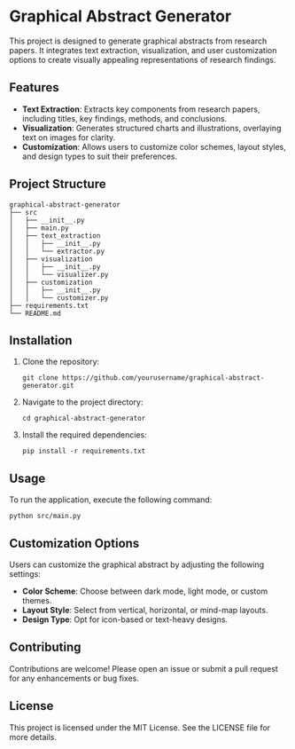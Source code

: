 # Graphical Abstract Generator

This project is designed to generate graphical abstracts from research papers. It integrates text extraction, visualization, and user customization options to create visually appealing representations of research findings.

## Features

- **Text Extraction**: Extracts key components from research papers, including titles, key findings, methods, and conclusions.
- **Visualization**: Generates structured charts and illustrations, overlaying text on images for clarity.
- **Customization**: Allows users to customize color schemes, layout styles, and design types to suit their preferences.

## Project Structure

```
graphical-abstract-generator
├── src
│   ├── __init__.py
│   ├── main.py
│   ├── text_extraction
│   │   ├── __init__.py
│   │   └── extractor.py
│   ├── visualization
│   │   ├── __init__.py
│   │   └── visualizer.py
│   ├── customization
│   │   ├── __init__.py
│   │   └── customizer.py
├── requirements.txt
└── README.md
```

## Installation

1. Clone the repository:
   ```
   git clone https://github.com/yourusername/graphical-abstract-generator.git
   ```
2. Navigate to the project directory:
   ```
   cd graphical-abstract-generator
   ```
3. Install the required dependencies:
   ```
   pip install -r requirements.txt
   ```

## Usage

To run the application, execute the following command:
```
python src/main.py
```

## Customization Options

Users can customize the graphical abstract by adjusting the following settings:

- **Color Scheme**: Choose between dark mode, light mode, or custom themes.
- **Layout Style**: Select from vertical, horizontal, or mind-map layouts.
- **Design Type**: Opt for icon-based or text-heavy designs.

## Contributing

Contributions are welcome! Please open an issue or submit a pull request for any enhancements or bug fixes.

## License

This project is licensed under the MIT License. See the LICENSE file for more details.